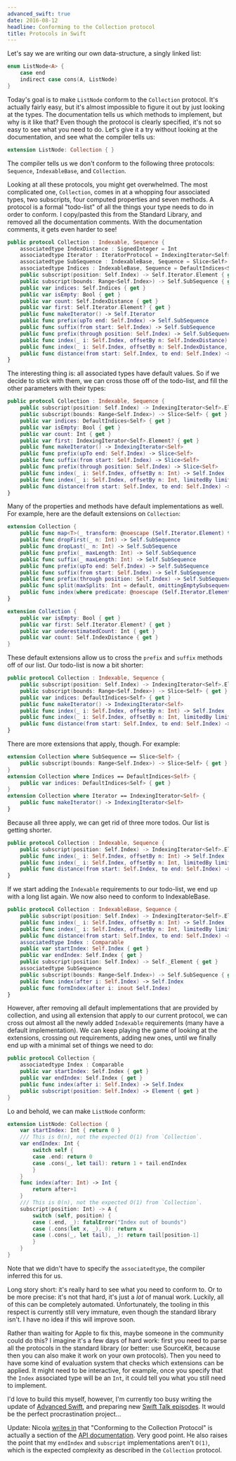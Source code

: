 ```yaml
---
advanced_swift: true
date: 2016-08-12
headline: Conforming to the Collection protocol
title: Protocols in Swift
---
```


Let's say we are writing our own data-structure, a singly linked list:

```swift
enum ListNode<A> {
    case end
    indirect case cons(A, ListNode)
}
```

Today's goal is to make `ListNode` conform to the `Collection` protocol. It's actually fairly easy, but it's almost impossible to figure it out by just looking at the types. The documentation tells us which methods to implement, but why is it like that? Even though the protocol is clearly specified, it's not so easy to see what you need to do. Let's give it a try without looking at the documentation, and see what the compiler tells us:


```swift
extension ListNode: Collection { }
```

The compiler tells us we don't conform to the following three protocols: `Sequence`, `IndexableBase`, and `Collection`. 

Looking at all these protocols, you might get overwhelmed. The most complicated one, `Collection`, comes in at a whopping four associated types, two subscripts, four computed properties and seven methods. A protocol is a formal "todo-list" of all the things your type needs to do in order to conform. I copy/pasted this from the Standard Library, and removed all the documentation comments. With the documentation comments, it gets even harder to see!

```swift
public protocol Collection : Indexable, Sequence {
    associatedtype IndexDistance : SignedInteger = Int
    associatedtype Iterator : IteratorProtocol = IndexingIterator<Self>
    associatedtype SubSequence : IndexableBase, Sequence = Slice<Self>
    associatedtype Indices : IndexableBase, Sequence = DefaultIndices<Self>
    public subscript(position: Self.Index) -> Self.Iterator.Element { get }
    public subscript(bounds: Range<Self.Index>) -> Self.SubSequence { get }
    public var indices: Self.Indices { get }
    public var isEmpty: Bool { get }
    public var count: Self.IndexDistance { get }
    public var first: Self.Iterator.Element? { get }
    public func makeIterator() -> Self.Iterator
    public func prefix(upTo end: Self.Index) -> Self.SubSequence
    public func suffix(from start: Self.Index) -> Self.SubSequence
    public func prefix(through position: Self.Index) -> Self.SubSequence
    public func index(_ i: Self.Index, offsetBy n: Self.IndexDistance) -> Self.Index
    public func index(_ i: Self.Index, offsetBy n: Self.IndexDistance, limitedBy limit: Self.Index) -> Self.Index?
    public func distance(from start: Self.Index, to end: Self.Index) -> Self.IndexDistance
}
```

The interesting thing is: all associated types have default values. So if we decide to stick with them, we can cross those off of the todo-list, and fill the other parameters with their types:

```swift
public protocol Collection : Indexable, Sequence {
    public subscript(position: Self.Index) -> IndexingIterator<Self>.Element { get }
    public subscript(bounds: Range<Self.Index>) -> Slice<Self> { get }
    public var indices: DefaultIndices<Self> { get }
    public var isEmpty: Bool { get }
    public var count: Int { get }
    public var first: IndexingIterator<Self>.Element? { get }
    public func makeIterator() -> IndexingIterator<Self>
    public func prefix(upTo end: Self.Index) -> Slice<Self>
    public func suffix(from start: Self.Index) -> Slice<Self>
    public func prefix(through position: Self.Index) -> Slice<Self>
    public func index(_ i: Self.Index, offsetBy n: Int) -> Self.Index
    public func index(_ i: Self.Index, offsetBy n: Int, limitedBy limit: Self.Index) -> Self.Index?
    public func distance(from start: Self.Index, to end: Self.Index) -> Int
}
```


Many of the properties and methods have default implementations as well. For example, here are the default extensions on `Collection`:

```swift
extension Collection {
    public func map<T>(_ transform: @noescape (Self.Iterator.Element) throws -> T) rethrows -> [T]
    public func dropFirst(_ n: Int) -> Self.SubSequence
    public func dropLast(_ n: Int) -> Self.SubSequence
    public func prefix(_ maxLength: Int) -> Self.SubSequence
    public func suffix(_ maxLength: Int) -> Self.SubSequence
    public func prefix(upTo end: Self.Index) -> Self.SubSequence
    public func suffix(from start: Self.Index) -> Self.SubSequence
    public func prefix(through position: Self.Index) -> Self.SubSequence
    public func split(maxSplits: Int = default, omittingEmptySubsequences: Bool = default, whereSeparator isSeparator: @noescape (Self.Iterator.Element) throws -> Bool) rethrows -> [Self.SubSequence]
    public func index(where predicate: @noescape (Self.Iterator.Element) throws -> Bool) rethrows -> Self.Index?
}

extension Collection {
    public var isEmpty: Bool { get }
    public var first: Self.Iterator.Element? { get }
    public var underestimatedCount: Int { get }
    public var count: Self.IndexDistance { get }
}
```

These default extensions allow us to cross the `prefix` and `suffix` methods off of our list. Our todo-list is now a bit shorter:

```swift
public protocol Collection : Indexable, Sequence {
    public subscript(position: Self.Index) -> IndexingIterator<Self>.Element { get }
    public subscript(bounds: Range<Self.Index>) -> Slice<Self> { get }
    public var indices: DefaultIndices<Self> { get }
    public func makeIterator() -> IndexingIterator<Self>
    public func index(_ i: Self.Index, offsetBy n: Int) -> Self.Index
    public func index(_ i: Self.Index, offsetBy n: Int, limitedBy limit: Self.Index) -> Self.Index?
    public func distance(from start: Self.Index, to end: Self.Index) -> Int
}
```

There are more extensions that apply, though. For example:

```swift
extension Collection where SubSequence == Slice<Self> {
    public subscript(bounds: Range<Self.Index>) -> Slice<Self> { get }
}
extension Collection where Indices == DefaultIndices<Self> {
    public var indices: DefaultIndices<Self> { get }
}
extension Collection where Iterator == IndexingIterator<Self> {
    public func makeIterator() -> IndexingIterator<Self>
}
```

Because all three apply, we can get rid of three more todos. Our list is getting shorter.

```swift
public protocol Collection : Indexable, Sequence {
    public subscript(position: Self.Index) -> IndexingIterator<Self>.Element { get }
    public func index(_ i: Self.Index, offsetBy n: Int) -> Self.Index
    public func index(_ i: Self.Index, offsetBy n: Int, limitedBy limit: Self.Index) -> Self.Index?
    public func distance(from start: Self.Index, to end: Self.Index) -> Int
}
```

If we start adding the `Indexable` requirements to our todo-list, we end up with a long list again. We now also need to conform to IndexableBase.

```swift
public protocol Collection : IndexableBase, Sequence {
    public subscript(position: Self.Index) -> IndexingIterator<Self>.Element { get }
    public func index(_ i: Self.Index, offsetBy n: Int) -> Self.Index
    public func index(_ i: Self.Index, offsetBy n: Int, limitedBy limit: Self.Index) -> Self.Index?
    public func distance(from start: Self.Index, to end: Self.Index) -> Int
    associatedtype Index : Comparable
    public var startIndex: Self.Index { get }
    public var endIndex: Self.Index { get }
    public subscript(position: Self.Index) -> Self._Element { get }
    associatedtype SubSequence
    public subscript(bounds: Range<Self.Index>) -> Self.SubSequence { get }
    public func index(after i: Self.Index) -> Self.Index
    public func formIndex(after i: inout Self.Index)
}
```

However, after removing all default implementations that are provided by collection, and using all extension that apply to our current protocol, we can cross out almost all the newly added `Indexable` requirements (many have a default implementation). We can keep playing the game of looking at the extensions, crossing out requirements, adding new ones, until we finally end up with a minimal set of things we need to do:

```swift
public protocol Collection {
    associatedtype Index : Comparable
    public var startIndex: Self.Index { get }
    public var endIndex: Self.Index { get }
    public func index(after i: Self.Index) -> Self.Index
    public subscript(position: Self.Index) -> Element { get }
}
```

Lo and behold, we can make `ListNode` conform:

```swift
extension ListNode: Collection {
    var startIndex: Int { return 0 }
    /// This is 0(n), not the expected O(1) from `Collection`.
    var endIndex: Int {
        switch self {
        case .end: return 0
        case .cons(_, let tail): return 1 + tail.endIndex
        }
    }
    func index(after: Int) -> Int {
        return after+1
    }
    /// This is 0(n), not the expected O(1) from `Collection`.
    subscript(position: Int) -> A {
        switch (self, position) {
        case (.end, _): fatalError("Index out of bounds")
        case (.cons(let x, _), 0): return x
        case (.cons(_, let tail), _): return tail[position-1]
        }
    }
}
```

Note that we didn't have to specify the `associatedtype`, the compiler inferred this for us.

Long story short: it's really hard to see what you need to conform to. Or to be more precise: it's not that hard, it's just a *lot* of manual work. Luckily, all of this can be completely automated. Unfortunately, the tooling in this respect is currently still very immature, even though the standard library isn't. I have no idea if this will improve soon.

Rather than waiting for Apple to fix this, maybe someone in the community could do this? I imagine it's a few days of hard work: first you need to parse all the protocols in the standard library (or better: use SourceKit, because then you can also make it work on your own protocols). Then you need to have some kind of evaluation system that checks which extensions can be applied. It might need to be interactive, for example, once you specify that the `Index` associated type will be an `Int`, it could tell you what you still need to implement. 

I'd love to build this myself, however, I'm currently too busy writing the update of [Advanced Swift](https://www.objc.io/books/advanced-swift/), and preparing new [Swift Talk episodes](https://talk.objc.io). It would be the perfect procrastination project...

Update: Nicola [writes in](https://twitter.com/NSalmoria/status/764158023124258817) that "Conforming to the Collection Protocol" is actually a section of the [API documentation](https://developer.apple.com/reference/swift/collection). Very good point. He also raises the point that my `endIndex` and `subscript` implementations aren't `O(1)`, which is the expected complexity as described in the `Collection` protocol.
